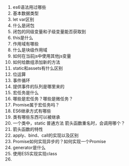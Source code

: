 

1. es6语法用过哪些
2. 基本数据类型
3. let var区别
4. 什么是闭包
5. 闭包的同级变量和子级变量能否获取到
6. this是什么
7. 作用域有哪些
8. 什么是块级作用域
9. 如何在当前js中使用其他js变量
10. 如何给数组添加新的方法
11. static和assets有什么区别
12. 位运算
13. 事件循环
14. 提供事件的队列是哪里来的
15. 宏任务是什么
16. 哪些是宏任务？哪些是微任务？
17. Promise属于宏任务吗？
18. ES6继承方式有哪些
19. 类有哪些东西可以被继承
20. 一个类中，static 普通方法 箭头函数重名时，会调用哪个？
21. 箭头函数的特性
22. apply、bind、call的实现以及区别
23. Promise如何实现异步的？如何实现一个Promise
24. generator是什么
25. 使用ES5实现实现class
26. 